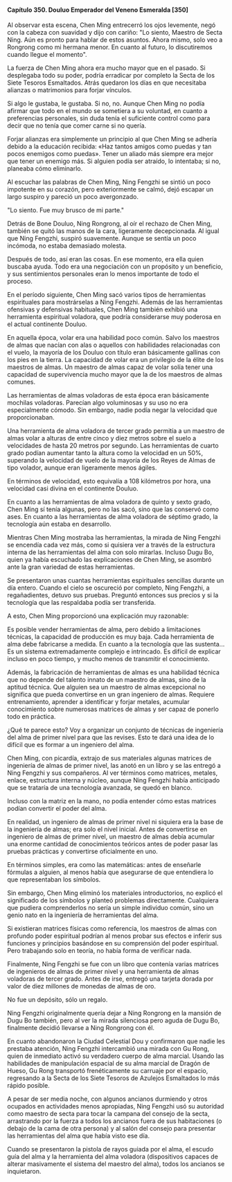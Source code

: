 
#### Capítulo 350. Douluo Emperador del Veneno Esmeralda [350]


Al observar esta escena, Chen Ming entrecerró los ojos levemente, negó con la cabeza con suavidad y dijo con cariño: "Lo siento, Maestro de Secta Ning. Aún es pronto para hablar de estos asuntos. Ahora mismo, solo veo a Rongrong como mi hermana menor. En cuanto al futuro, lo discutiremos cuando llegue el momento".

La fuerza de Chen Ming ahora era mucho mayor que en el pasado. Si desplegaba todo su poder, podría erradicar por completo la Secta de los Siete Tesoros Esmaltados. Atrás quedaron los días en que necesitaba alianzas o matrimonios para forjar vínculos.

Si algo le gustaba, le gustaba. Si no, no. Aunque Chen Ming no podía afirmar que todo en el mundo se sometiera a su voluntad, en cuanto a preferencias personales, sin duda tenía el suficiente control como para decir que no tenía que comer carne si no quería.

Forjar alianzas era simplemente un principio al que Chen Ming se adhería debido a la educación recibida: «Haz tantos amigos como puedas y tan pocos enemigos como puedas». Tener un aliado más siempre era mejor que tener un enemigo más. Si alguien podía ser atraído, lo intentaba; si no, planeaba cómo eliminarlo.

Al escuchar las palabras de Chen Ming, Ning Fengzhi se sintió un poco impotente en su corazón, pero exteriormente se calmó, dejó escapar un largo suspiro y pareció un poco avergonzado.

"Lo siento. Fue muy brusco de mi parte."

Detrás de Bone Douluo, Ning Rongrong, al oír el rechazo de Chen Ming, también se quitó las manos de la cara, ligeramente decepcionada. Al igual que Ning Fengzhi, suspiró suavemente. Aunque se sentía un poco incómoda, no estaba demasiado molesta.

Después de todo, así eran las cosas. En ese momento, era ella quien buscaba ayuda. Todo era una negociación con un propósito y un beneficio, y sus sentimientos personales eran lo menos importante de todo el proceso.

En el período siguiente, Chen Ming sacó varios tipos de herramientas espirituales para mostrárselas a Ning Fengzhi. Además de las herramientas ofensivas y defensivas habituales, Chen Ming también exhibió una herramienta espiritual voladora, que podría considerarse muy poderosa en el actual continente Douluo.

En aquella época, volar era una habilidad poco común. Salvo los maestros de almas que nacían con alas o aquellos con habilidades relacionadas con el vuelo, la mayoría de los Douluo con título eran básicamente gallinas con los pies en la tierra. La capacidad de volar era un privilegio de la élite de los maestros de almas. Un maestro de almas capaz de volar solía tener una capacidad de supervivencia mucho mayor que la de los maestros de almas comunes.

Las herramientas de almas voladoras de esta época eran básicamente mochilas voladoras. Parecían algo voluminosas y su uso no era especialmente cómodo. Sin embargo, nadie podía negar la velocidad que proporcionaban.

Una herramienta de alma voladora de tercer grado permitía a un maestro de almas volar a alturas de entre cinco y diez metros sobre el suelo a velocidades de hasta 20 metros por segundo. Las herramientas de cuarto grado podían aumentar tanto la altura como la velocidad en un 50%, superando la velocidad de vuelo de la mayoría de los Reyes de Almas de tipo volador, aunque eran ligeramente menos ágiles.

En términos de velocidad, esto equivalía a 108 kilómetros por hora, una velocidad casi divina en el continente Douluo.

En cuanto a las herramientas de alma voladora de quinto y sexto grado, Chen Ming sí tenía algunas, pero no las sacó, sino que las conservó como ases. En cuanto a las herramientas de alma voladora de séptimo grado, la tecnología aún estaba en desarrollo.

Mientras Chen Ming mostraba las herramientas, la mirada de Ning Fengzhi se encendía cada vez más, como si quisiera ver a través de la estructura interna de las herramientas del alma con solo mirarlas. Incluso Dugu Bo, quien ya había escuchado las explicaciones de Chen Ming, se asombró ante la gran variedad de estas herramientas.

Se presentaron unas cuantas herramientas espirituales sencillas durante un día entero. Cuando el cielo se oscureció por completo, Ning Fengzhi, a regañadientes, detuvo sus pruebas. Preguntó entonces sus precios y si la tecnología que las respaldaba podía ser transferida.

A esto, Chen Ming proporcionó una explicación muy razonable:

Es posible vender herramientas de alma, pero debido a limitaciones técnicas, la capacidad de producción es muy baja. Cada herramienta de alma debe fabricarse a medida. En cuanto a la tecnología que las sustenta... Es un sistema extremadamente complejo e intrincado. Es difícil de explicar incluso en poco tiempo, y mucho menos de transmitir el conocimiento.

Además, la fabricación de herramientas de almas es una habilidad técnica que no depende del talento innato de un maestro de almas, sino de la aptitud técnica. Que alguien sea un maestro de almas excepcional no significa que pueda convertirse en un gran ingeniero de almas. Requiere entrenamiento, aprender a identificar y forjar metales, acumular conocimiento sobre numerosas matrices de almas y ser capaz de ponerlo todo en práctica.

¿Qué te parece esto? Voy a organizar un conjunto de técnicas de ingeniería del alma de primer nivel para que las revises. Esto te dará una idea de lo difícil que es formar a un ingeniero del alma.

Chen Ming, con picardía, extrajo de sus materiales algunas matrices de ingeniería de almas de primer nivel, las anotó en un libro y se las entregó a Ning Fengzhi y sus compañeros. Al ver términos como matrices, metales, enlace, estructura interna y núcleo, aunque Ning Fengzhi había anticipado que se trataría de una tecnología avanzada, se quedó en blanco.

Incluso con la matriz en la mano, no podía entender cómo estas matrices podían convertir el poder del alma.

En realidad, un ingeniero de almas de primer nivel ni siquiera era la base de la ingeniería de almas; era solo el nivel inicial. Antes de convertirse en ingeniero de almas de primer nivel, un maestro de almas debía acumular una enorme cantidad de conocimientos teóricos antes de poder pasar las pruebas prácticas y convertirse oficialmente en uno.

En términos simples, era como las matemáticas: antes de enseñarle fórmulas a alguien, al menos había que asegurarse de que entendiera lo que representaban los símbolos.

Sin embargo, Chen Ming eliminó los materiales introductorios, no explicó el significado de los símbolos y planteó problemas directamente. Cualquiera que pudiera comprenderlos no sería un simple individuo común, sino un genio nato en la ingeniería de herramientas del alma.

Si existieran matrices físicas como referencia, los maestros de almas con profundo poder espiritual podrían al menos probar sus efectos e inferir sus funciones y principios basándose en su comprensión del poder espiritual. Pero trabajando solo en teoría, no había forma de verificar nada.

Finalmente, Ning Fengzhi se fue con un libro que contenía varias matrices de ingenieros de almas de primer nivel y una herramienta de almas voladoras de tercer grado. Antes de irse, entregó una tarjeta dorada por valor de diez millones de monedas de almas de oro.

No fue un depósito, sólo un regalo.

Ning Fengzhi originalmente quería dejar a Ning Rongrong en la mansión de Dugu Bo también, pero al ver la mirada silenciosa pero aguda de Dugu Bo, finalmente decidió llevarse a Ning Rongrong con él.

En cuanto abandonaron la Ciudad Celestial Dou y confirmaron que nadie les prestaba atención, Ning Fengzhi intercambió una mirada con Gu Rong, quien de inmediato activó su verdadero cuerpo de alma marcial. Usando las habilidades de manipulación espacial de su alma marcial de Dragón de Hueso, Gu Rong transportó frenéticamente su carruaje por el espacio, regresando a la Secta de los Siete Tesoros de Azulejos Esmaltados lo más rápido posible.

A pesar de ser media noche, con algunos ancianos durmiendo y otros ocupados en actividades menos apropiadas, Ning Fengzhi usó su autoridad como maestro de secta para tocar la campana del consejo de la secta, arrastrando por la fuerza a todos los ancianos fuera de sus habitaciones (o debajo de la cama de otra persona) y al salón del consejo para presentar las herramientas del alma que había visto ese día.

Cuando se presentaron la pistola de rayos guiada por el alma, el escudo guía del alma y la herramienta del alma voladora (dispositivos capaces de alterar masivamente el sistema del maestro del alma), todos los ancianos se inquietaron.